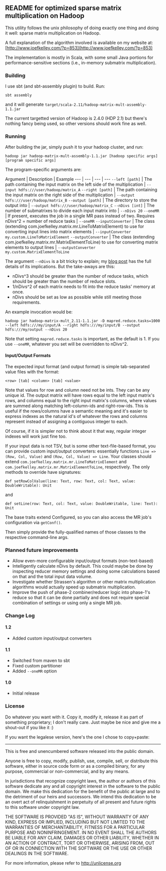 ## README for optimized sparse matrix multiplication on Hadoop

This utility follows the unix philosophy of doing exactly one thing and doing it well: sparse matrix multiplication on Hadoop.

A full explanation of the algorithm involved is available on my website at: [http://www.joefkelley.com/?p=853](http://www.joefkelley.com/?p=853)

The implementation is mostly in Scala, with some small Java portions for performance-sensitive sections (i.e., in-memory submatrix multiplication).

### Building

I use sbt (and sbt-assembly plugin) to build. Run:

`sbt assembly`

and it will generate `target/scala-2.11/hadoop-matrix-mult-assembly-1.1.jar`

The current targetted version of Hadoop is 2.4.0 (HDP 2.1) but there's nothing fancy being used, so other versions should work fine as well.

### Running

After building the jar, simply push it to your hadoop cluster, and run:

`hadoop jar hadoop-matrix-mult-assembly-1.1.jar [hadoop specific args] [program specific args]`

The program-specific arguments are:

Argument | Description | Example
--- | --- | --- | ---
`--left [path]` | The path containing the input matrix on the left side of the multiplication | `--input hdfs:///user/hadoop/matrix_A`
`--right [path]` | The path containing the input matrix on the right side of the multiplication | `--output hdfs:///user/hadoop/matrix_B`
`--output [path]` | The directory to store the output into | `--output hdfs:///user/hadoop/matrix_C`
`--nDivs [int]` | The number of submatrixes to divide each input matrix into | `--nDivs 20`
`--oneMR` | If present, executes the job in a single MR pass instead of two. Requires nDivs^2 = number of reduce tasks | `--oneMR`
`--inputConverter` | The class (extending com.joefkelley.matrix.mr.LineToMatrixElement) to use for converting input lines into matrix elements | `--inputConverter my.custom.LineToMatrixElement`
`--outputConverter` | The class (extending com.joefkelley.matrix.mr.MatrixElementToLine) to use for converting matrix elements to output lines | `--outputConverter my.custom.MatrixElementToLine`

The argument `--nDivs` is a bit tricky to explain; my [blog post](http://www.joefkelley.com/?p=853) has the full details of its implications. But the take-aways are this:

* nDivs^3 should be greater than the number of reduce tasks, which should be greater than the number of reduce slots.
* 1/nDivs^2 of each matrix needs to fit into the reduce tasks' memory at once.
* nDivs should be set as low as possible while still meeting those requirements.

An example invocation would be:

`hadoop jar hadoop-matrix-mult_2.11-1.1.jar -D mapred.reduce.tasks=1000 --left hdfs:///my/input/A --right hdfs:///my/input/B --output hdfs:///my/output --nDivs 20`

Note that setting `mapred.reduce.tasks` is important, as the default is 1. If you use `--oneMR`, whatever you set will be overridden to nDivs^2.


#### Input/Output Formats

The expected input format (and output format) is simple tab-separated value files with the format:

`<row> [tab] <column> [tab] <value>`

Note that values for row and column need not be ints. They can be any unique id. The output matrix will have rows equal to the left input matrix's rows, and columns equal to the right input matrix's columns, where values are summed along matching left-column-ids and right-row-ids. This is useful if the rows/columns have a semantic meaning and it's easier to express indexes as the natural id's of whatever the rows and columns represent instead of assigning a contiguous integer to each.

Of course, if it is simpler not to think about it that way, regular integer indexes will work just fine too.

If your input data is not TSV, but is some other text-file-based format, you can provide custom input/output converters: essentially functions `Line => (Row, Col, Value)` and `(Row, Col, Value) => Line`. Your classes should extend `com.joefkelley.matrix.mr.LineToMatrixElement` and `com.joefkelley.matrix.mr.MatrixElementToLine`, respectively. The only methods to override have signatures:

`def setRowColValue(line: Text, row: Text, col: Text, value: DoubleWritable): Unit`

and

`def setLine(row: Text, col: Text, value: DoubleWritable, line: Text): Unit`

The base traits extend Configured, so you can also access the MR job's configuration via `getConf()`.

Then simply provide the fully-qualified names of those classes to the respective command-line args.


### Planned future improvements

* Allow even-more configurable input/output formats (non-text-based)
* Intelligently calculate nDivs by default. This could maybe be done by inspecting reducer memory settings and doing some calculations based on that and the total input data volume.
* Investigate whether Strassen's algorithm or other matrix multiplication algorithms would actually speed up submatrix multiplication.
* Improve the push of phase-2 combiner/reducer logic into phase-1's reduce so that it can be done partially and does not require special combination of settings or using only a single MR job.

### Change Log

#### 1.2
* Added custom input/output converters

#### 1.1
* Switched from maven to sbt
* Fixed custom partitioner
* Added `--oneMR` option

#### 1.0
* Initial release

### License

Do whatever you want with it. Copy it, modify it, release it as part of something proprietary; I don't really care. Just maybe be nice and give me a shout-out if you like it :)

If you want the legalese version, here's the one I chose to copy+paste:

<hr>

This is free and unencumbered software released into the public domain.

Anyone is free to copy, modify, publish, use, compile, sell, or
distribute this software, either in source code form or as a compiled
binary, for any purpose, commercial or non-commercial, and by any
means.

In jurisdictions that recognize copyright laws, the author or authors
of this software dedicate any and all copyright interest in the
software to the public domain. We make this dedication for the benefit
of the public at large and to the detriment of our heirs and
successors. We intend this dedication to be an overt act of
relinquishment in perpetuity of all present and future rights to this
software under copyright law.

THE SOFTWARE IS PROVIDED "AS IS", WITHOUT WARRANTY OF ANY KIND,
EXPRESS OR IMPLIED, INCLUDING BUT NOT LIMITED TO THE WARRANTIES OF
MERCHANTABILITY, FITNESS FOR A PARTICULAR PURPOSE AND NONINFRINGEMENT.
IN NO EVENT SHALL THE AUTHORS BE LIABLE FOR ANY CLAIM, DAMAGES OR
OTHER LIABILITY, WHETHER IN AN ACTION OF CONTRACT, TORT OR OTHERWISE,
ARISING FROM, OUT OF OR IN CONNECTION WITH THE SOFTWARE OR THE USE OR
OTHER DEALINGS IN THE SOFTWARE.

For more information, please refer to <http://unlicense.org>